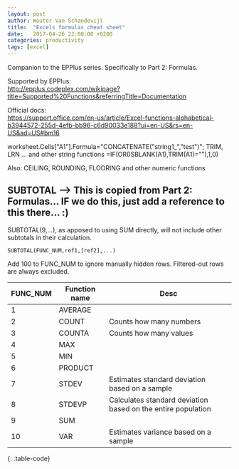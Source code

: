 ```yaml
---
layout: post
author: Wouter Van Schandevijl
title:  "Excels formulas cheat sheet"
date:   2017-04-26 22:00:00 +0200
categories: productivity
tags: [excel]
---
```


Companion to the EPPlus series.
Specifically to Part 2: Formulas.

<!--more-->

Supported by EPPlus:  
http://epplus.codeplex.com/wikipage?title=Supported%20Functions&referringTitle=Documentation

Official docs:  
https://support.office.com/en-us/article/Excel-functions-alphabetical-b3944572-255d-4efb-bb96-c6d90033e188?ui=en-US&rs=en-US&ad=US#bm16

worksheet.Cells["A1"].Formula="CONCATENATE(\"string1_\",\"test\")";
TRIM, LRN ... and other string functions
=IF(OR(ISBLANK(A1),TRIM(A1)=""),1,0)

Also: CEILING, ROUNDING, FLOORING and other numeric functions

SUBTOTAL --> This is copied from Part 2: Formulas... IF we do this, just add a reference to this there... :)
--------
SUBTOTAL(9,...), as apposed to using SUM directly, will not include other subtotals in their calculation.

```vba
SUBTOTAL(FUNC_NUM,ref1,[ref2],...)
```

Add 100 to FUNC_NUM to ignore manually hidden rows.
Filtered-out rows are always excluded.

| FUNC_NUM | Function name | Desc
|----------|---------------|-----
| 1        | AVERAGE
| 2        | COUNT         | Counts how many numbers
| 3        | COUNTA        | Counts how many values
| 4        | MAX
| 5        | MIN
| 6        | PRODUCT
| 7        | STDEV         | Estimates standard deviation based on a sample
| 8        | STDEVP        | Calculates standard deviation based on the entire population
| 9        | SUM
| 10       | VAR           | Estimates variance based on a sample
{: .table-code}


